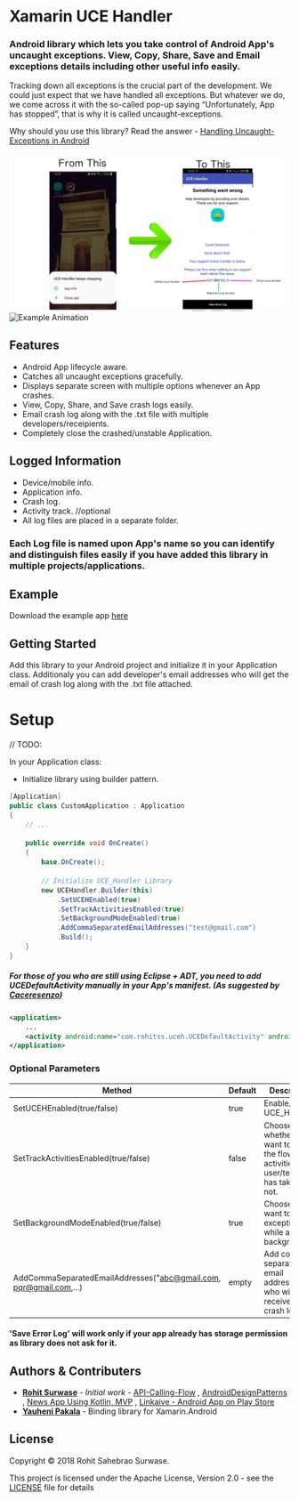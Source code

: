 # Xamarin UCE Handler
### Android library which lets you take control of Android App's uncaught exceptions. View, Copy, Share, Save and Email exceptions details including other useful info easily.
Tracking down all exceptions is the crucial part of the development. We could just expect that we have handled all exceptions. But whatever we do, we come across it with the so-called pop-up saying “Unfortunately, App has stopped”, that is why it is called uncaught-exceptions.

Why should you use this library? Read the answer - [Handling Uncaught-Exceptions in Android](https://android.jlelse.eu/handling-uncaught-exceptions-in-android-d818ffb20181)

![Example Animation](https://github.com/RohitSurwase/UCE-Handler/raw/master/art/uce_feature.png)         ![Example Animation](https://github.com/RohitSurwase/UCE-Handler/raw/master/art/uce_handler_example.gif)

## Features
* Android App lifecycle aware.
* Catches all uncaught exceptions gracefully.
* Displays separate screen with multiple options whenever an App crashes.
* View, Copy, Share, and Save crash logs easily.
* Email crash log along with the .txt file with multiple developers/receipients.
* Completely close the crashed/unstable Application.

## Logged Information
* Device/mobile info.
* Application info.
* Crash log.
* Activity track. //optional
* All log files are placed in a separate folder.

### Each Log file is named upon App's name so you can identify and distinguish files easily if you have added this library in multiple projects/applications.

## Example
Download the example app [here](https://github.com/RohitSurwase/UCE-Handler/raw/master/UCE_Handler_Example.apk)

## Getting Started
Add this library to your Android project and initialize it in your Application class. Additionaly you can add developer's email addresses who will get the email of crash log along with the .txt file attached.

# Setup

// TODO:

In your Application class:
* Initialize library using builder pattern.

```csharp
[Application]
public class CustomApplication : Application
{
    // ...

    public override void OnCreate()
    {
        base.OnCreate();

        // Initialize UCE_Handler Library
        new UCEHandler.Builder(this)
            .SetUCEHEnabled(true)
            .SetTrackActivitiesEnabled(true)
            .SetBackgroundModeEnabled(true)
            .AddCommaSeparatedEmailAddresses("test@gmail.com")
            .Build();
    }
}
```
	
##### For those of you who are still using Eclipse + ADT, you need to add UCEDefaultActivity manually in your App's manifest. (As suggested by [Caceresenzo](https://github.com/RohitSurwase/UCE-Handler/issues/2#issuecomment-385262850))

```xml
<application>
    ...
    <activity android:name="com.rohitss.uceh.UCEDefaultActivity" android:process=":error_activity"/>
</application>
```

### Optional Parameters
Method | Default | Description
-------|--------|--------
SetUCEHEnabled(true/false) | true | Enable/Disable UCE_Handler.
SetTrackActivitiesEnabled(true/false) | false | Choose whether you want to track the flow of activities the user/tester has taken or not.
SetBackgroundModeEnabled(true/false) | true | Choose if you want to catch exceptions while app is in background.
AddCommaSeparatedEmailAddresses("abc@gmail.com, pqr@gmail.com,...) | empty | Add comma separated email addresses who will receive the crash logs.

#### 'Save Error Log' will work only if your app already has storage permission as library does not ask for it.

## Authors & Contributers

* [**Rohit Surwase**](https://github.com/RohitSurwase) - *Initial work* - [API-Calling-Flow](https://github.com/RohitSurwase/API-Calling-Flow) , [AndroidDesignPatterns](https://github.com/RohitSurwase/AndroidDesignPatterns) , [News App Using Kotlin, MVP](https://github.com/RohitSurwase/News-Kotlin-MVP) ,  [Linkaive - Android App on Play Store](https://play.google.com/store/apps/details?id=com.rohitss.saveme)
* [**Yauheni Pakala**](https://github.com/wcoder) - Binding library for Xamarin.Android

## License

Copyright © 2018 Rohit Sahebrao Surwase.

This project is licensed under the Apache License, Version 2.0 - see the [LICENSE](LICENSE) file for details
